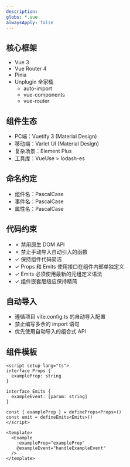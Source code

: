 ```yaml
---
description:
globs: *.vue
alwaysApply: false
---
```

## 核心框架
- Vue 3
- Vue Router 4
- Pinia
- Unplugin 全家桶
  - auto-import
  - vue-components
  - vue-router

## 组件生态
- PC端：Vuetify 3 (Material Design)
- 移动端：Varlet UI (Material Design)
- 复杂场景：Element Plus
- 工具库：VueUse > lodash-es

## 命名约定
- 组件名：PascalCase
- 事件名：PascalCase
- 属性名：PascalCase

## 代码约束
- ✗ 禁用原生 DOM API
- ✗ 禁止手动导入自动引入的函数
- ✓ 保持组件代码简洁
- ✓ Props 和 Emits 使用接口在组件内部单独定义
- ✓ Emits 必须使用最新的元组定义语法
- ✓ 组件嵌套层级应保持精简

## 自动导入
- 遵循项目 vite.config.ts 的自动导入配置
- 禁止编写多余的 import 语句
- 优先使用自动导入的组合式 API

## 组件模板
```vue
<script setup lang="ts">
interface Props {
  exampleProp: string
}

interface Emits {
  exampleEvent: [param: string]
}

const { exampleProp } = defineProps<Props>()
const emit = defineEmits<Emits>()
</script>

<template>
  <Example
    :exampleProp="exampleProp"
    @exampleEvent="handleExampleEvent"
  />
</template>
```
